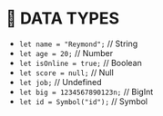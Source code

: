 # 🧠 DATA TYPES

  - `let name = "Reymond";`         // String
  - `let age = 20;`                 // Number
  - `let isOnline = true;`          // Boolean
  - `let score = null;`             // Null
  - `let job;`                      // Undefined
  - `let big = 1234567890123n;`     // BigInt
  - `let id = Symbol("id");`        // Symbol

